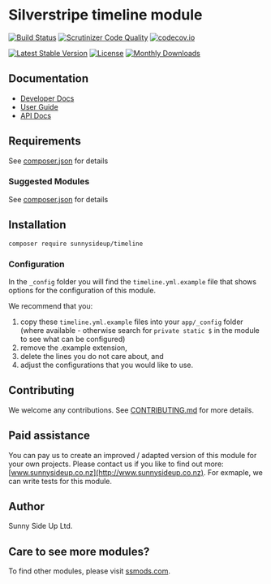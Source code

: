# Silverstripe timeline module
[![Build Status](https://travis-ci.org/sunnysideup/silverstripe-timeline.svg?branch=master)](https://travis-ci.org/sunnysideup/silverstripe-timeline)
[![Scrutinizer Code Quality](https://scrutinizer-ci.com/g/sunnysideup/silverstripe-timeline/badges/quality-score.png?b=master)](https://scrutinizer-ci.com/g/sunnysideup/silverstripe-timeline/?branch=master)
[![codecov.io](https://codecov.io/github/sunnysideup/silverstripe-timeline/coverage.svg?branch=master)](https://codecov.io/github/sunnysideup/silverstripe-timeline?branch=master)

[![Latest Stable Version](https://poser.pugx.org/sunnysideup/timeline/version)](https://packagist.org/packages/sunnysideup/timeline)
[![License](https://poser.pugx.org/sunnysideup/timeline/license)](https://packagist.org/packages/sunnysideup/timeline)
[![Monthly Downloads](https://poser.pugx.org/sunnysideup/timeline/d/monthly)](https://packagist.org/packages/sunnysideup/timeline)


## Documentation



 * [Developer Docs](docs/en/INDEX.md)
 * [User Guide](docs/en/userguide.md)
 * [API Docs](http://docs.ssmods.com/sunnysideup/timeline/classes.xhtml)


## Requirements



See [composer.json](composer.json) for details


### Suggested Modules



See [composer.json](composer.json) for details


## Installation


```
composer require sunnysideup/timeline
```

### Configuration



In the `_config` folder you will find the `timeline.yml.example`
file that shows options for the configuration of this module.

We recommend that you:

  1. copy these `timeline.yml.example` files into your
`app/_config` folder (where available - otherwise search for `private static $` in the module to see what can be configured)
  2. remove the .example extension,
  3. delete the lines you do not care about, and
  4. adjust the configurations that you would like to use.


## Contributing



We welcome any contributions. See [CONTRIBUTING.md](CONTRIBUTING.md) for more details.

## Paid assistance



You can pay us to create an improved / adapted version of this module for your own projects.  Please contact us if you like to find out more: [www.sunnysideup.co.nz](http://www.sunnysideup.co.nz).  For exmaple, we can write tests for this module.  

## Author



Sunny Side Up Ltd.


## Care to see more modules?

To find other modules, please visit [ssmods.com](http://ssmods.com/).
